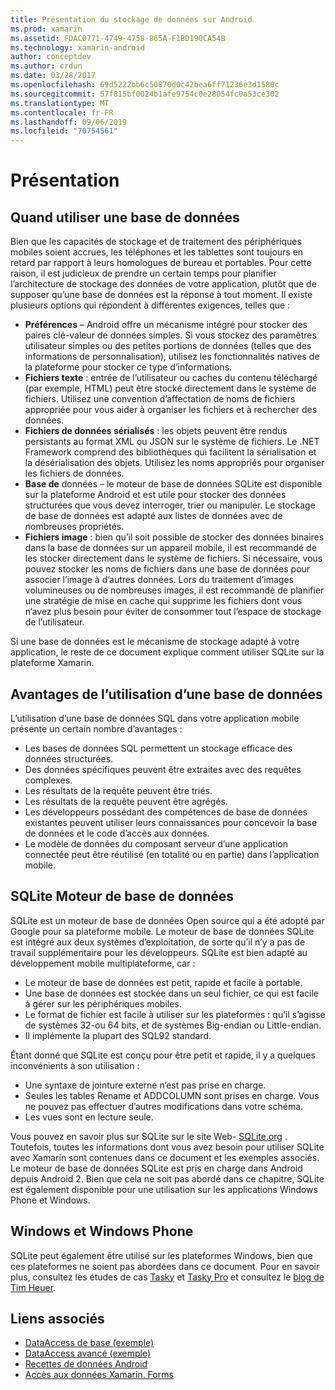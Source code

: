 ```yaml
---
title: Présentation du stockage de données sur Android
ms.prod: xamarin
ms.assetid: FDAC0771-4749-4758-865A-F1BD190CA54B
ms.technology: xamarin-android
author: conceptdev
ms.author: crdun
ms.date: 03/28/2017
ms.openlocfilehash: 69d5222bb6c50870d0c42bea6ff71236e3d1580c
ms.sourcegitcommit: 57f815bf0024b1afe9754c0e28054fc0a53ce302
ms.translationtype: MT
ms.contentlocale: fr-FR
ms.lasthandoff: 09/06/2019
ms.locfileid: "70754561"
---
```

# <a name="introduction"></a>Présentation

## <a name="when-to-use-a-database"></a>Quand utiliser une base de données

Bien que les capacités de stockage et de traitement des périphériques mobiles soient accrues, les téléphones et les tablettes sont toujours en retard par rapport à leurs homologues de bureau et portables. Pour cette raison, il est judicieux de prendre un certain temps pour planifier l’architecture de stockage des données de votre application, plutôt que de supposer qu’une base de données est la réponse à tout moment. Il existe plusieurs options qui répondent à différentes exigences, telles que :

- **Préférences** – Android offre un mécanisme intégré pour stocker des paires clé-valeur de données simples. Si vous stockez des paramètres utilisateur simples ou des petites portions de données (telles que des informations de personnalisation), utilisez les fonctionnalités natives de la plateforme pour stocker ce type d’informations.
- **Fichiers texte** : entrée de l’utilisateur ou caches du contenu téléchargé (par exemple, HTML) peut être stocké directement dans le système de fichiers. Utilisez une convention d’affectation de noms de fichiers appropriée pour vous aider à organiser les fichiers et à rechercher des données.
- **Fichiers de données sérialisés** : les objets peuvent être rendus persistants au format XML ou JSON sur le système de fichiers. Le .NET Framework comprend des bibliothèques qui facilitent la sérialisation et la désérialisation des objets. Utilisez les noms appropriés pour organiser les fichiers de données.
- **Base de** données – le moteur de base de données SQLite est disponible sur la plateforme Android et est utile pour stocker des données structurées que vous devez interroger, trier ou manipuler. Le stockage de base de données est adapté aux listes de données avec de nombreuses propriétés.
- **Fichiers image** : bien qu’il soit possible de stocker des données binaires dans la base de données sur un appareil mobile, il est recommandé de les stocker directement dans le système de fichiers. Si nécessaire, vous pouvez stocker les noms de fichiers dans une base de données pour associer l’image à d’autres données. Lors du traitement d’images volumineuses ou de nombreuses images, il est recommandé de planifier une stratégie de mise en cache qui supprime les fichiers dont vous n’avez plus besoin pour éviter de consommer tout l’espace de stockage de l’utilisateur.

Si une base de données est le mécanisme de stockage adapté à votre application, le reste de ce document explique comment utiliser SQLite sur la plateforme Xamarin.

## <a name="advantages-of-using-a-database"></a>Avantages de l’utilisation d’une base de données

L’utilisation d’une base de données SQL dans votre application mobile présente un certain nombre d’avantages :

- Les bases de données SQL permettent un stockage efficace des données structurées.
- Des données spécifiques peuvent être extraites avec des requêtes complexes.
- Les résultats de la requête peuvent être triés.
- Les résultats de la requête peuvent être agrégés.
- Les développeurs possédant des compétences de base de données existantes peuvent utiliser leurs connaissances pour concevoir la base de données et le code d’accès aux données.
- Le modèle de données du composant serveur d’une application connectée peut être réutilisé (en totalité ou en partie) dans l’application mobile.

## <a name="sqlite-database-engine"></a>SQLite Moteur de base de données

SQLite est un moteur de base de données Open source qui a été adopté par Google pour sa plateforme mobile. Le moteur de base de données SQLite est intégré aux deux systèmes d’exploitation, de sorte qu’il n’y a pas de travail supplémentaire pour les développeurs. SQLite est bien adapté au développement mobile multiplateforme, car :

- Le moteur de base de données est petit, rapide et facile à portable.
- Une base de données est stockée dans un seul fichier, ce qui est facile à gérer sur les périphériques mobiles.
- Le format de fichier est facile à utiliser sur les plateformes : qu’il s’agisse de systèmes 32-ou 64 bits, et de systèmes Big-endian ou Little-endian.
- Il implémente la plupart des SQL92 standard.

Étant donné que SQLite est conçu pour être petit et rapide, il y a quelques inconvénients à son utilisation :

- Une syntaxe de jointure externe n’est pas prise en charge.
- Seules les tables Rename et ADDCOLUMN sont prises en charge. Vous ne pouvez pas effectuer d’autres modifications dans votre schéma.
- Les vues sont en lecture seule.

Vous pouvez en savoir plus sur SQLite sur le site Web- [SQLite.org](http://SQLite.org) . Toutefois, toutes les informations dont vous avez besoin pour utiliser SQLite avec Xamarin sont contenues dans ce document et les exemples associés. Le moteur de base de données SQLite est pris en charge dans Android depuis Android 2.
Bien que cela ne soit pas abordé dans ce chapitre, SQLite est également disponible pour une utilisation sur les applications Windows Phone et Windows.

## <a name="windows-and-windows-phone"></a>Windows et Windows Phone

SQLite peut également être utilisé sur les plateformes Windows, bien que ces plateformes ne soient pas abordées dans ce document.
Pour en savoir plus, consultez les études de cas [Tasky](~/cross-platform/app-fundamentals/building-cross-platform-applications/case-study-tasky.md) et [Tasky Pro](~/cross-platform/app-fundamentals/building-cross-platform-applications/case-study-tasky.md) et consultez le [blog de Tim Heuer](http://timheuer.com/blog/archive/2012/06/28/seeding-your-metro-style-app-with-sqlite-database.aspx).

## <a name="related-links"></a>Liens associés

- [DataAccess de base (exemple)](https://github.com/xamarin/mobile-samples/tree/master/DataAccess/Basic)
- [DataAccess avancé (exemple)](https://github.com/xamarin/mobile-samples/tree/master/DataAccess/Advanced)
- [Recettes de données Android](https://github.com/xamarin/recipes/tree/master/Recipes/android/data)
- [Accès aux données Xamarin. Forms](~/xamarin-forms/data-cloud/data/databases.md)
